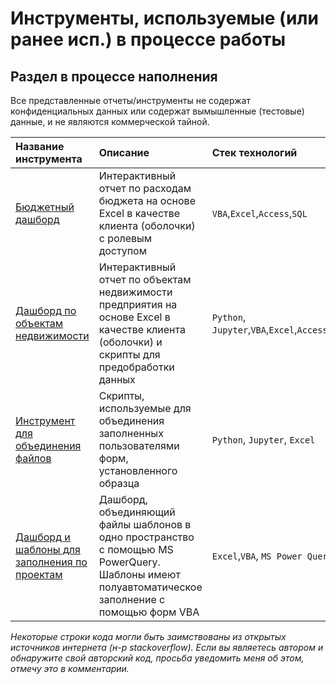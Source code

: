 # Инструменты, используемые (или ранее исп.) в процессе работы
## Раздел в процессе наполнения
Все представленные отчеты/инструменты не содержат конфиденциальных данных или содержат вымышленные (тестовые) данные, и не являются коммерческой тайной.



| Название инструмента | Описание | Стек технологий | 
| :---------------------- | :---------------------- | :---------------------- |
| [Бюджетный дашборд](1_budget_dashboard) | Интерактивный отчет по расходам бюджета на основе Excel в качестве клиента (оболочки) с ролевым доступом | `VBA`,`Excel`,`Access`,`SQL` |
| [Дашборд по объектам недвижимости](2_real_estate_dashboard) | Интерактивный отчет по объектам недвижимости предприятия на основе Excel в качестве клиента (оболочки) и скрипты для предобработки данных | `Python`, `Jupyter`,`VBA`,`Excel`,`Access`,`SQL` |
| [Инструмент для объединения файлов](3_merge_files) | Скрипты, используемые для объединения заполненных пользователями форм, установленного образца | `Python`, `Jupyter`, `Excel` |
| [Дашборд и шаблоны для заполнения по проектам](4_consolidation_pq) | Дашборд, объединяющий файлы шаблонов в одно пространство с помощью MS PowerQuery. Шаблоны имеют полуавтоматическое заполнение с помощью форм VBA | `Excel`,`VBA`, `MS Power Query` |

*Некоторые строки кода могли быть заимствованы из открытых источников интернета (н-р stackoverflow). Если вы являетесь автором и обнаружите свой авторский код, просьба уведомить меня об этом, отмечу это в комментарии.*




